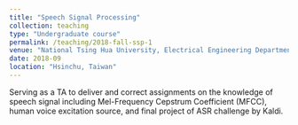 ```yaml
---
title: "Speech Signal Processing"
collection: teaching
type: "Undergraduate course"
permalink: /teaching/2018-fall-ssp-1
venue: "National Tsing Hua University, Electrical Engineering Department"
date: 2018-09
location: "Hsinchu, Taiwan"
---
```


Serving as a TA to deliver and correct assignments on the knowledge of speech signal including Mel-Frequency
Cepstrum Coefficient (MFCC), human voice excitation source, and final project of ASR challenge by Kaldi.

<!-- Heading 1
======

Heading 2
======

Heading 3
====== -->
